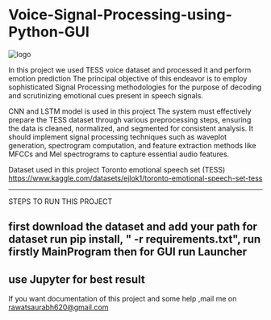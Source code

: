 # Voice-Signal-Processing-using-Python-GUI

![logo](https://github.com/Saurabh620/Voice-Signal-Processing-using-Python-GUI/blob/main/Screenshot%202023-12-21%20192640.png)



In this project we used TESS voice dataset  and  processed it and perform emotion prediction
The principal objective of this endeavor is to employ sophisticated Signal Processing methodologies for the
purpose of decoding and scrutinizing emotional cues present in speech signals. 

CNN and LSTM model is used in this project
The system must effectively prepare the TESS dataset through various preprocessing steps, ensuring the data
is cleaned, normalized, and segmented for consistent analysis. It should implement signal processing
techniques such as waveplot generation, spectrogram computation, and feature extraction methods like
MFCCs and Mel spectrograms to capture essential audio features.

Dataset used in this project Toronto emotional speech set (TESS)
https://www.kaggle.com/datasets/ejlok1/toronto-emotional-speech-set-tess

-------------------------------------------------------------------------------
STEPS TO RUN THIS PROJECT

first download the dataset and add your path for dataset
run pip install, " -r requirements.txt",
run firstly MainProgram
then for GUI run Launcher
------------------------------------------------------------------------------------
use Jupyter for best result
--------------------------------------------------------------------------------------
If you want documentation of this project and some help ,mail me on rawatsaurabh620@gmail.com
